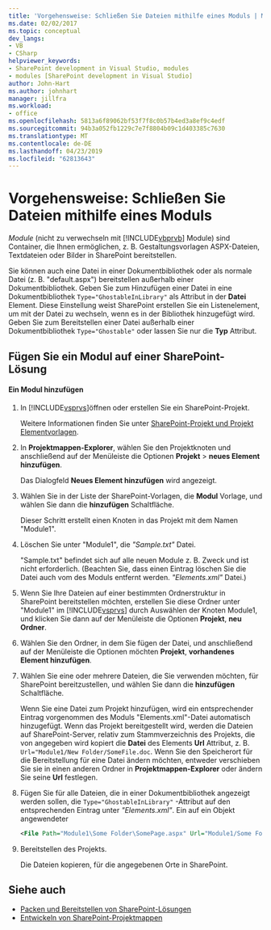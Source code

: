 ```yaml
---
title: 'Vorgehensweise: Schließen Sie Dateien mithilfe eines Moduls | Microsoft-Dokumentation'
ms.date: 02/02/2017
ms.topic: conceptual
dev_langs:
- VB
- CSharp
helpviewer_keywords:
- SharePoint development in Visual Studio, modules
- modules [SharePoint development in Visual Studio]
author: John-Hart
ms.author: johnhart
manager: jillfra
ms.workload:
- office
ms.openlocfilehash: 5813a6f89062bf53f7f8c0b57b4ed3a8ef9c4edf
ms.sourcegitcommit: 94b3a052fb1229c7e7f8804b09c1d403385c7630
ms.translationtype: MT
ms.contentlocale: de-DE
ms.lasthandoff: 04/23/2019
ms.locfileid: "62813643"
---
```

# <a name="how-to-include-files-by-using-a-module"></a>Vorgehensweise: Schließen Sie Dateien mithilfe eines Moduls
  *Module* (nicht zu verwechseln mit [!INCLUDE[vbprvb](../sharepoint/includes/vbprvb-md.md)] Module) sind Container, die Ihnen ermöglichen, z. B. Gestaltungsvorlagen ASPX-Dateien, Textdateien oder Bilder in SharePoint bereitstellen.

 Sie können auch eine Datei in einer Dokumentbibliothek oder als normale Datei (z. B. "default.aspx") bereitstellen außerhalb einer Dokumentbibliothek. Geben Sie zum Hinzufügen einer Datei in eine Dokumentbibliothek `Type="GhostableInLibrary"` als Attribut in der **Datei** Element. Diese Einstellung weist SharePoint erstellen Sie ein Listenelement, um mit der Datei zu wechseln, wenn es in der Bibliothek hinzugefügt wird. Geben Sie zum Bereitstellen einer Datei außerhalb einer Dokumentbibliothek `Type="Ghostable"` oder lassen Sie nur die **Typ** Attribut.

## <a name="add-a-module-to-a-sharepoint-solution"></a>Fügen Sie ein Modul auf einer SharePoint-Lösung

#### <a name="to-add-a-module"></a>Ein Modul hinzufügen

1. In [!INCLUDE[vsprvs](../sharepoint/includes/vsprvs-md.md)]öffnen oder erstellen Sie ein SharePoint-Projekt.

     Weitere Informationen finden Sie unter [SharePoint-Projekt und Projekt Elementvorlagen](../sharepoint/sharepoint-project-and-project-item-templates.md).

2. In **Projektmappen-Explorer**, wählen Sie den Projektknoten und anschließend auf der Menüleiste die Optionen **Projekt** > **neues Element hinzufügen**.

     Das Dialogfeld **Neues Element hinzufügen** wird angezeigt.

3. Wählen Sie in der Liste der SharePoint-Vorlagen, die **Modul** Vorlage, und wählen Sie dann die **hinzufügen** Schaltfläche.

     Dieser Schritt erstellt einen Knoten in das Projekt mit dem Namen "Module1".

4. Löschen Sie unter "Module1", die *"Sample.txt"* Datei.

     "Sample.txt" befindet sich auf alle neuen Module z. B. Zweck und ist nicht erforderlich. (Beachten Sie, dass einen Eintrag löschen Sie die Datei auch vom des Moduls entfernt werden. *"Elements.xml"* Datei.)

5. Wenn Sie Ihre Dateien auf einer bestimmten Ordnerstruktur in SharePoint bereitstellen möchten, erstellen Sie diese Ordner unter "Module1" im [!INCLUDE[vsprvs](../sharepoint/includes/vsprvs-md.md)] durch Auswählen der Knoten Module1, und klicken Sie dann auf der Menüleiste die Optionen **Projekt**, **neu Ordner**.

6. Wählen Sie den Ordner, in dem Sie fügen der Datei, und anschließend auf der Menüleiste die Optionen möchten **Projekt**, **vorhandenes Element hinzufügen**.

7. Wählen Sie eine oder mehrere Dateien, die Sie verwenden möchten, für SharePoint bereitzustellen, und wählen Sie dann die **hinzufügen** Schaltfläche.

     Wenn Sie eine Datei zum Projekt hinzufügen, wird ein entsprechender Eintrag vorgenommen des Moduls "Elements.xml"-Datei automatisch hinzugefügt. Wenn das Projekt bereitgestellt wird, werden die Dateien auf SharePoint-Server, relativ zum Stammverzeichnis des Projekts, die von angegeben wird kopiert die **Datei** des Elements **Url** Attribut, z. B. `Url="Module1/New Folder/SomeFile.doc`. Wenn Sie den Speicherort für die Bereitstellung für eine Datei ändern möchten, entweder verschieben Sie sie in einen anderen Ordner in **Projektmappen-Explorer** oder ändern Sie seine **Url** festlegen.

8. Fügen Sie für alle Dateien, die in einer Dokumentbibliothek angezeigt werden sollen, die `Type="GhostableInLibrary"` -Attribut auf den entsprechenden Eintrag unter *"Elements.xml"*. Ein auf ein Objekt angewendeter

    ```xml
    <File Path="Module1\Some Folder\SomePage.aspx" Url="Module1/Some Folder/SomePage.aspx" Type="GhostableInLibrary" />
    ```

9. Bereitstellen des Projekts.

     Die Dateien kopieren, für die angegebenen Orte in SharePoint.

## <a name="see-also"></a>Siehe auch
- [Packen und Bereitstellen von SharePoint-Lösungen](../sharepoint/packaging-and-deploying-sharepoint-solutions.md)
- [Entwickeln von SharePoint-Projektmappen](../sharepoint/developing-sharepoint-solutions.md)
